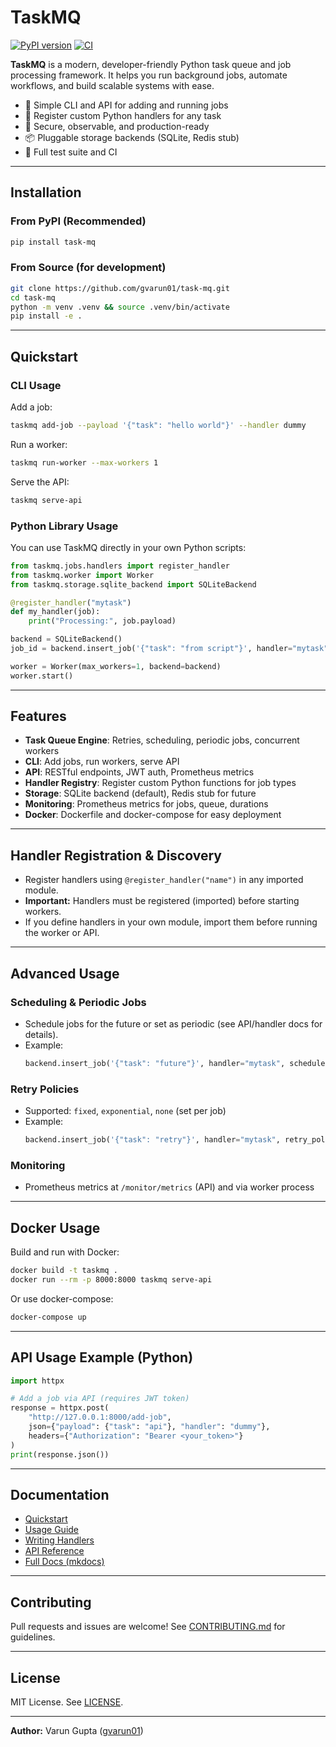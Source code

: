 # TaskMQ

[![PyPI version](https://img.shields.io/pypi/v/task-mq.svg)](https://pypi.org/project/task-mq/)
[![CI](https://github.com/gvarun01/task-mq/actions/workflows/ci.yml/badge.svg)](https://github.com/gvarun01/task-mq/actions)

**TaskMQ** is a modern, developer-friendly Python task queue and job processing framework. It helps you run background jobs, automate workflows, and build scalable systems with ease.

- 🚀 Simple CLI and API for adding and running jobs
- 🧩 Register custom Python handlers for any task
- 🔐 Secure, observable, and production-ready
- 📦 Pluggable storage backends (SQLite, Redis stub)
- 🧪 Full test suite and CI

---

## Installation

### From PyPI (Recommended)

```bash
pip install task-mq
```

### From Source (for development)

```bash
git clone https://github.com/gvarun01/task-mq.git
cd task-mq
python -m venv .venv && source .venv/bin/activate
pip install -e .
```

---

## Quickstart

### CLI Usage

Add a job:
```bash
taskmq add-job --payload '{"task": "hello world"}' --handler dummy
```

Run a worker:
```bash
taskmq run-worker --max-workers 1
```

Serve the API:
```bash
taskmq serve-api
```

### Python Library Usage

You can use TaskMQ directly in your own Python scripts:

```python
from taskmq.jobs.handlers import register_handler
from taskmq.worker import Worker
from taskmq.storage.sqlite_backend import SQLiteBackend

@register_handler("mytask")
def my_handler(job):
    print("Processing:", job.payload)

backend = SQLiteBackend()
job_id = backend.insert_job('{"task": "from script"}', handler="mytask")

worker = Worker(max_workers=1, backend=backend)
worker.start()
```

---

## Features

* **Task Queue Engine**: Retries, scheduling, periodic jobs, concurrent workers
* **CLI**: Add jobs, run workers, serve API
* **API**: RESTful endpoints, JWT auth, Prometheus metrics
* **Handler Registry**: Register custom Python functions for job types
* **Storage**: SQLite backend (default), Redis stub for future
* **Monitoring**: Prometheus metrics for jobs, queue, durations
* **Docker**: Dockerfile and docker-compose for easy deployment

---

## Handler Registration & Discovery

- Register handlers using `@register_handler("name")` in any imported module.
- **Important:** Handlers must be registered (imported) before starting workers.
- If you define handlers in your own module, import them before running the worker or API.

---

## Advanced Usage

### Scheduling & Periodic Jobs
- Schedule jobs for the future or set as periodic (see API/handler docs for details).
- Example:
  ```python
  backend.insert_job('{"task": "future"}', handler="mytask", scheduled_for=datetime.datetime(2024, 12, 31, 12, 0, 0))
  ```

### Retry Policies
- Supported: `fixed`, `exponential`, `none` (set per job)
- Example:
  ```python
  backend.insert_job('{"task": "retry"}', handler="mytask", retry_policy="fixed")
  ```

### Monitoring
- Prometheus metrics at `/monitor/metrics` (API) and via worker process

---

## Docker Usage

Build and run with Docker:
```bash
docker build -t taskmq .
docker run --rm -p 8000:8000 taskmq serve-api
```

Or use docker-compose:
```bash
docker-compose up
```

---

## API Usage Example (Python)

```python
import httpx

# Add a job via API (requires JWT token)
response = httpx.post(
    "http://127.0.0.1:8000/add-job",
    json={"payload": {"task": "api"}, "handler": "dummy"},
    headers={"Authorization": "Bearer <your_token>"}
)
print(response.json())
```

---

## Documentation

- [Quickstart](docs/quickstart.md)
- [Usage Guide](docs/usage.md)
- [Writing Handlers](docs/handlers.md)
- [API Reference](docs/api.md)
- [Full Docs (mkdocs)](docs/index.md)

---

## Contributing

Pull requests and issues are welcome! See [CONTRIBUTING.md](docs/contributing.md) for guidelines.

---

## License

MIT License. See [LICENSE](LICENSE).

---

**Author:** Varun Gupta ([gvarun01](https://github.com/gvarun01))
